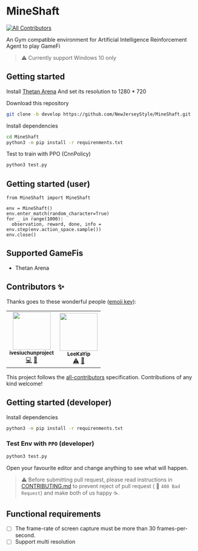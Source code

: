 # MineShaft
<!-- ALL-CONTRIBUTORS-BADGE:START - Do not remove or modify this section -->
[![All Contributors](https://img.shields.io/badge/all_contributors-1-orange.svg?style=flat-square)](#contributors-)
<!-- ALL-CONTRIBUTORS-BADGE:END -->
An Gym compatible environment for Artificial Intelligence Reinforcement Agent to play GameFi

> ⚠️ Currently support Windows 10 only
## Getting started
Install [Thetan Arena](https://thetanarena.com/)
And set its resolution to 1280 * 720

Download this repository
```bash
git clone -b develop https://github.com/NewJerseyStyle/MineShaft.git
```

Install dependencies
```bash
cd MineShaft
python3 -m pip install -r requirenments.txt
```

Test to train with PPO (CnnPolicy)
```bash
python3 test.py
```

## Getting started (user)
```py3
from MineShaft import MineShaft

env = MineShaft()
env.enter_match(random_character=True)
for _ in range(1000):
  observation, reward, done, info = env.step(env.action_space.sample())
env.close()
```

## Supported GameFis
- Thetan Arena

## Contributors ✨

Thanks goes to these wonderful people ([emoji key](https://allcontributors.org/docs/en/emoji-key)):

<!-- ALL-CONTRIBUTORS-LIST:START - Do not remove or modify this section -->
<!-- prettier-ignore-start -->
<!-- markdownlint-disable -->
<table>
  <tr>
    <td align="center"><a href="https://github.com/ivesiuchunproject"><img src="https://avatars.githubusercontent.com/u/110085069?v=4?s=100" width="100px;" alt=""/><br /><sub><b>ivesiuchunproject</b></sub></a><br /><a href="https://github.com/Kush-Gold-Rush/MineShaft/commits?author=ivesiuchunproject" title="Code">💻</a> <a href="#maintenance-ivesiuchunproject" title="Maintenance">🚧</a></td>
    <td align="center"><a href="https://github.com/210388248"><img src="https://avatars.githubusercontent.com/u/110087604?v=4?s=100" width="100px;" alt=""/><br /><sub><b>LeeKaYip</b></sub></a><br /><a href="https://github.com/Kush-Gold-Rush/MineShaft/commits?author=210388248" title="Tests">⚠️</a> <a href="https://github.com/Kush-Gold-Rush/MineShaft/issues?q=author%3A210388248" title="Bug reports">🐛</a></td>
  </tr>
</table>

<!-- markdownlint-restore -->
<!-- prettier-ignore-end -->

<!-- ALL-CONTRIBUTORS-LIST:END -->

This project follows the [all-contributors](https://github.com/all-contributors/all-contributors) specification. Contributions of any kind welcome!

## Getting started (developer)
Install dependencies
```bash
python3 -m pip install -r requirenments.txt
```

### Test Env with `PPO` (developer)
```bash
python3 test.py
```

Open your favourite editor and change anything to see what will happen.

> ⚠️ Before submitting pull request, please read instructions in [CONTRIBUTING.md](CONTRIBUTING.md)
to prevent reject of pull request ( 🚧 `400 Bad Request`) and make both of us happy ☕.

## Functional requirements
- [ ] The frame-rate of screen capture must be more than 30 frames-per-second.
- [ ] Support multi resolution
